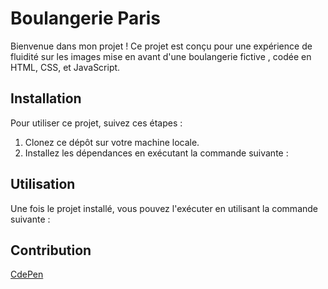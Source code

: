 # Boulangerie Paris

Bienvenue dans mon projet ! Ce projet est conçu pour une expérience de fluidité sur les images mise en avant d'une boulangerie fictive , codée en HTML, CSS, et JavaScript.

## Installation

Pour utiliser ce projet, suivez ces étapes :

1. Clonez ce dépôt sur votre machine locale.
2. Installez les dépendances en exécutant la commande suivante :

## Utilisation

Une fois le projet installé, vous pouvez l'exécuter en utilisant la commande suivante :

## Contribution

[CdePen](https://codepen.io/noirsociety/pen/ZEwLGXB)
